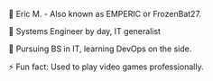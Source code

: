 👋  Eric M. - Also known as EMPERIC or FrozenBat27.

💼 Systems Engineer by day, IT generalist

🏫 Pursuing BS in IT, learning DevOps on the side.

⚡ Fun fact: Used to play video games professionally. 

<!---
FrozenBat27/FrozenBat27 is a ✨ special ✨ repository because its `README.md` (this file) appears on your GitHub profile.
You can click the Preview link to take a look at your changes.
--->
